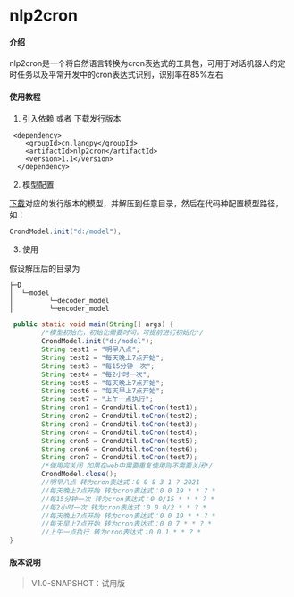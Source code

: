 # nlp2cron

#### 介绍
nlp2cron是一个将自然语言转换为cron表达式的工具包，可用于对话机器人的定时任务以及平常开发中的cron表达式识别，识别率在85%左右




#### 使用教程

1.  引入依赖 或者 下载发行版本
```
 <dependency>
    <groupId>cn.langpy</groupId>
    <artifactId>nlp2cron</artifactId>
    <version>1.1</version>
  </dependency>
```
2.  模型配置

[下载](https://gitee.com/huoyo/nlp2cron/releases)对应的发行版本的模型，并解压到任意目录，然后在代码种配置模型路径，如：

```java
CrondModel.init("d:/model");
```


3.  使用

假设解压后的目录为

```
├─D
│  └─model
│         └─decoder_model
│         └─encoder_model
```

```java
 public static void main(String[] args) {
        /*模型初始化，初始化需要时间，可提前进行初始化*/
        CrondModel.init("d:/model");
        String test1 = "明早八点";
        String test2 = "每天晚上7点开始";
        String test3 = "每15分钟一次";
        String test4 = "每2小时一次";
        String test5 = "每天晚上7点开始";
        String test6 = "每天早上7点开始";
        String test7 = "上午一点执行";
        String cron1 = CrondUtil.toCron(test1);
        String cron2 = CrondUtil.toCron(test2);
        String cron3 = CrondUtil.toCron(test3);
        String cron4 = CrondUtil.toCron(test4);
        String cron5 = CrondUtil.toCron(test5);
        String cron6 = CrondUtil.toCron(test6);
        String cron7 = CrondUtil.toCron(test7);
        /*使用完关闭 如果在web中需要重复使用则不需要关闭*/
        CrondModel.close();
        //明早八点 转为cron表达式：0 0 8 3 1 ? 2021
        //每天晚上7点开始 转为cron表达式：0 0 19 * * ? *
        //每15分钟一次 转为cron表达式：0 0/15 * * * ? *
        //每2小时一次 转为cron表达式：0 0 0/2 * * ? *
        //每天晚上7点开始 转为cron表达式：0 0 19 * * ? *
        //每天早上7点开始 转为cron表达式：0 0 7 * * ? *
        //上午一点执行 转为cron表达式：0 0 1 * * ? *
}
```


#### 版本说明

> V1.0-SNAPSHOT：试用版





